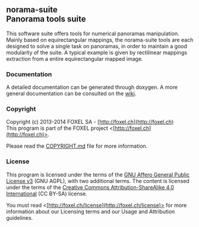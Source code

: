 
## norama-suite<br />Panorama tools suite

This software suite offers tools for numerical panoramas manipulation. Mainly based on equirectangular mappings, the norama-suite tools are each designed to solve a single task on panoramas, in order to maintain a good modularity of the suite. A typical example is given by rectilinear mappings extraction from a entire equirectangular mapped image.


### Documentation

A detailed documentation can be generated through doxygen. A more general documentation can be consulted on the [wiki](https://github.com/FoxelSA/norama-suite/wiki).

### Copyright

Copyright (c) 2013-2014 FOXEL SA - [http://foxel.ch](http://foxel.ch)<br />
This program is part of the FOXEL project <[http://foxel.ch](http://foxel.ch)>.

Please read the [COPYRIGHT.md](COPYRIGHT.md) file for more information.


### License

This program is licensed under the terms of the
[GNU Affero General Public License v3](http://www.gnu.org/licenses/agpl.html)
(GNU AGPL), with two additional terms. The content is licensed under the terms
of the
[Creative Commons Attribution-ShareAlike 4.0 International](http://creativecommons.org/licenses/by-sa/4.0/)
(CC BY-SA) license.

You must read <[http://foxel.ch/license](http://foxel.ch/license)> for more
information about our Licensing terms and our Usage and Attribution guidelines.
